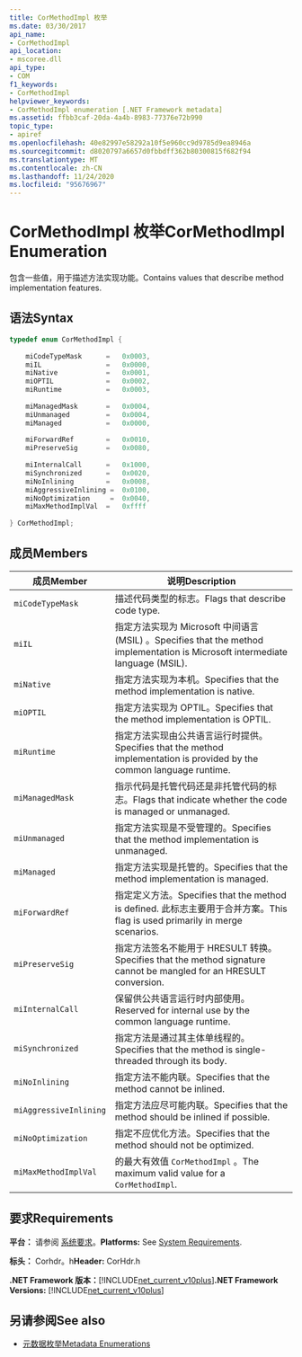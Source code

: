 ```yaml
---
title: CorMethodImpl 枚举
ms.date: 03/30/2017
api_name:
- CorMethodImpl
api_location:
- mscoree.dll
api_type:
- COM
f1_keywords:
- CorMethodImpl
helpviewer_keywords:
- CorMethodImpl enumeration [.NET Framework metadata]
ms.assetid: ffbb3caf-20da-4a4b-8983-77376e72b990
topic_type:
- apiref
ms.openlocfilehash: 40e82997e58292a10f5e960cc9d9785d9ea8946a
ms.sourcegitcommit: d8020797a6657d0fbbdff362b80300815f682f94
ms.translationtype: MT
ms.contentlocale: zh-CN
ms.lasthandoff: 11/24/2020
ms.locfileid: "95676967"
---
```

# <a name="cormethodimpl-enumeration"></a><span data-ttu-id="c31ca-102">CorMethodImpl 枚举</span><span class="sxs-lookup"><span data-stu-id="c31ca-102">CorMethodImpl Enumeration</span></span>

<span data-ttu-id="c31ca-103">包含一些值，用于描述方法实现功能。</span><span class="sxs-lookup"><span data-stu-id="c31ca-103">Contains values that describe method implementation features.</span></span>  
  
## <a name="syntax"></a><span data-ttu-id="c31ca-104">语法</span><span class="sxs-lookup"><span data-stu-id="c31ca-104">Syntax</span></span>  
  
```cpp  
typedef enum CorMethodImpl {  
  
    miCodeTypeMask      =   0x0003,  
    miIL                =   0x0000,  
    miNative            =   0x0001,  
    miOPTIL             =   0x0002,  
    miRuntime           =   0x0003,  
  
    miManagedMask       =   0x0004,  
    miUnmanaged         =   0x0004,  
    miManaged           =   0x0000,  
  
    miForwardRef        =   0x0010,  
    miPreserveSig       =   0x0080,  
  
    miInternalCall      =   0x1000,  
    miSynchronized      =   0x0020,  
    miNoInlining        =   0x0008,  
    miAggressiveInlining =  0x0100,  
    miNoOptimization     =  0x0040,  
    miMaxMethodImplVal  =   0xffff  
  
} CorMethodImpl;  
```  
  
## <a name="members"></a><span data-ttu-id="c31ca-105">成员</span><span class="sxs-lookup"><span data-stu-id="c31ca-105">Members</span></span>  
  
|<span data-ttu-id="c31ca-106">成员</span><span class="sxs-lookup"><span data-stu-id="c31ca-106">Member</span></span>|<span data-ttu-id="c31ca-107">说明</span><span class="sxs-lookup"><span data-stu-id="c31ca-107">Description</span></span>|  
|------------|-----------------|  
|`miCodeTypeMask`|<span data-ttu-id="c31ca-108">描述代码类型的标志。</span><span class="sxs-lookup"><span data-stu-id="c31ca-108">Flags that describe code type.</span></span>|  
|`miIL`|<span data-ttu-id="c31ca-109">指定方法实现为 Microsoft 中间语言 (MSIL) 。</span><span class="sxs-lookup"><span data-stu-id="c31ca-109">Specifies that the method implementation is Microsoft intermediate language (MSIL).</span></span>|  
|`miNative`|<span data-ttu-id="c31ca-110">指定方法实现为本机。</span><span class="sxs-lookup"><span data-stu-id="c31ca-110">Specifies that the method implementation is native.</span></span>|  
|`miOPTIL`|<span data-ttu-id="c31ca-111">指定方法实现为 OPTIL。</span><span class="sxs-lookup"><span data-stu-id="c31ca-111">Specifies that the method implementation is OPTIL.</span></span>|  
|`miRuntime`|<span data-ttu-id="c31ca-112">指定方法实现由公共语言运行时提供。</span><span class="sxs-lookup"><span data-stu-id="c31ca-112">Specifies that the method implementation is provided by the common language runtime.</span></span>|  
|`miManagedMask`|<span data-ttu-id="c31ca-113">指示代码是托管代码还是非托管代码的标志。</span><span class="sxs-lookup"><span data-stu-id="c31ca-113">Flags that indicate whether the code is managed or unmanaged.</span></span>|  
|`miUnmanaged`|<span data-ttu-id="c31ca-114">指定方法实现是不受管理的。</span><span class="sxs-lookup"><span data-stu-id="c31ca-114">Specifies that the method implementation is unmanaged.</span></span>|  
|`miManaged`|<span data-ttu-id="c31ca-115">指定方法实现是托管的。</span><span class="sxs-lookup"><span data-stu-id="c31ca-115">Specifies that the method implementation is managed.</span></span>|  
|`miForwardRef`|<span data-ttu-id="c31ca-116">指定定义方法。</span><span class="sxs-lookup"><span data-stu-id="c31ca-116">Specifies that the method is defined.</span></span> <span data-ttu-id="c31ca-117">此标志主要用于合并方案。</span><span class="sxs-lookup"><span data-stu-id="c31ca-117">This flag is used primarily in merge scenarios.</span></span>|  
|`miPreserveSig`|<span data-ttu-id="c31ca-118">指定方法签名不能用于 HRESULT 转换。</span><span class="sxs-lookup"><span data-stu-id="c31ca-118">Specifies that the method signature cannot be mangled for an HRESULT conversion.</span></span>|  
|`miInternalCall`|<span data-ttu-id="c31ca-119">保留供公共语言运行时内部使用。</span><span class="sxs-lookup"><span data-stu-id="c31ca-119">Reserved for internal use by the common language runtime.</span></span>|  
|`miSynchronized`|<span data-ttu-id="c31ca-120">指定方法是通过其主体单线程的。</span><span class="sxs-lookup"><span data-stu-id="c31ca-120">Specifies that the method is single-threaded through its body.</span></span>|  
|`miNoInlining`|<span data-ttu-id="c31ca-121">指定方法不能内联。</span><span class="sxs-lookup"><span data-stu-id="c31ca-121">Specifies that the method cannot be inlined.</span></span>|  
|`miAggressiveInlining`|<span data-ttu-id="c31ca-122">指定方法应尽可能内联。</span><span class="sxs-lookup"><span data-stu-id="c31ca-122">Specifies that the method should be inlined if possible.</span></span>|  
|`miNoOptimization`|<span data-ttu-id="c31ca-123">指定不应优化方法。</span><span class="sxs-lookup"><span data-stu-id="c31ca-123">Specifies that the method should not be optimized.</span></span>|  
|`miMaxMethodImplVal`|<span data-ttu-id="c31ca-124">的最大有效值 `CorMethodImpl` 。</span><span class="sxs-lookup"><span data-stu-id="c31ca-124">The maximum valid value for a `CorMethodImpl`.</span></span>|  
  
## <a name="requirements"></a><span data-ttu-id="c31ca-125">要求</span><span class="sxs-lookup"><span data-stu-id="c31ca-125">Requirements</span></span>  

 <span data-ttu-id="c31ca-126">**平台：** 请参阅 [系统要求](../../get-started/system-requirements.md)。</span><span class="sxs-lookup"><span data-stu-id="c31ca-126">**Platforms:** See [System Requirements](../../get-started/system-requirements.md).</span></span>  
  
 <span data-ttu-id="c31ca-127">**标头：** Corhdr。h</span><span class="sxs-lookup"><span data-stu-id="c31ca-127">**Header:** CorHdr.h</span></span>  
  
 <span data-ttu-id="c31ca-128">**.NET Framework 版本：**[!INCLUDE[net_current_v10plus](../../../../includes/net-current-v10plus-md.md)]</span><span class="sxs-lookup"><span data-stu-id="c31ca-128">**.NET Framework Versions:** [!INCLUDE[net_current_v10plus](../../../../includes/net-current-v10plus-md.md)]</span></span>  
  
## <a name="see-also"></a><span data-ttu-id="c31ca-129">另请参阅</span><span class="sxs-lookup"><span data-stu-id="c31ca-129">See also</span></span>

- [<span data-ttu-id="c31ca-130">元数据枚举</span><span class="sxs-lookup"><span data-stu-id="c31ca-130">Metadata Enumerations</span></span>](metadata-enumerations.md)

